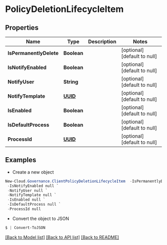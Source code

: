 # PolicyDeletionLifecycleItem
## Properties

Name | Type | Description | Notes
------------ | ------------- | ------------- | -------------
**IsPermanentlyDelete** | **Boolean** |  | [optional] [default to null]
**IsNotifyEnabled** | **Boolean** |  | [optional] [default to null]
**NotifyUser** | **String** |  | [optional] [default to null]
**NotifyTemplate** | [**UUID**](UUID.md) |  | [optional] [default to null]
**IsEnabled** | **Boolean** |  | [optional] [default to null]
**IsDefaultProcess** | **Boolean** |  | [optional] [default to null]
**ProcessId** | [**UUID**](UUID.md) |  | [optional] [default to null]

## Examples

- Create a new object
```powershell
New-Cloud.Governance.ClientPolicyDeletionLifecycleItem  -IsPermanentlyDelete null `
 -IsNotifyEnabled null `
 -NotifyUser null `
 -NotifyTemplate null `
 -IsEnabled null `
 -IsDefaultProcess null `
 -ProcessId null
```

- Convert the object to JSON
```powershell
$ | Convert-ToJSON
```


[[Back to Model list]](../README.md#documentation-for-models) [[Back to API list]](../README.md#documentation-for-api-endpoints) [[Back to README]](../README.md)

